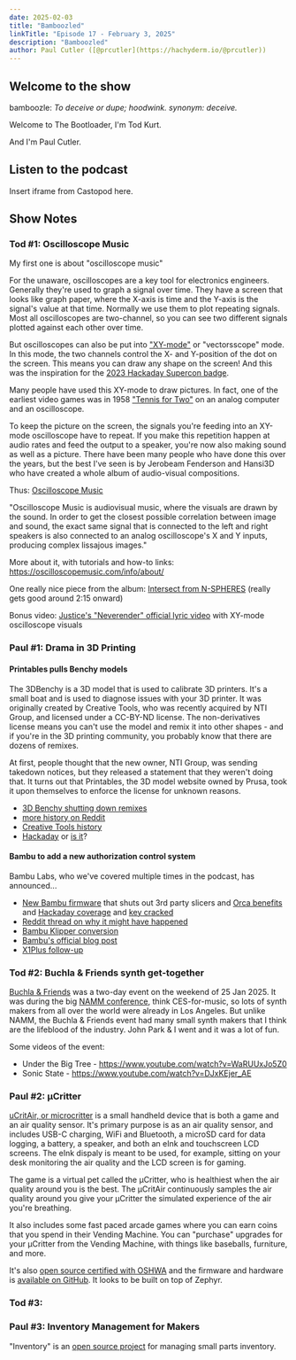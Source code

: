 ```yaml
---
date: 2025-02-03
title: "Bamboozled"
linkTitle: "Episode 17 - February 3, 2025"
description: "Bamboozled"
author: Paul Cutler ([@prcutler](https://hachyderm.io/@prcutler))
---
```


## Welcome to the show

bamboozle:  *To deceive or dupe; hoodwink. synonym: deceive.*

Welcome to The Bootloader, I'm Tod Kurt.

And I'm Paul Cutler.

## Listen to the podcast

Insert iframe from Castopod here.

## Show Notes

### Tod #1: Oscilloscope Music

My first one is about "oscilloscope music"

For the unaware, oscilloscopes are a key tool for electronics engineers.
Generally they're used to graph a signal over time.  They have a screen that looks
like graph paper, where the X-axis is time and the Y-axis is the signal's value at that time.
Normally we use them to plot repeating signals. Most all oscilloscopes are two-channel,
so you can see two different signals plotted against each other over time.

But oscilloscopes can also be put into ["XY-mode"](https://www.tmatlantic.com/encyclopedia/index.php?ELEMENT_ID=9524) or "vectorsscope" mode.
In this mode, the two channels control the X- and Y-position of the dot on the screen.
This means you can draw any shape on the screen!
And this was the inspiration for the [2023 Hackaday Supercon badge](https://hackaday.com/2023/10/18/2023-hackaday-supercon-badge-welcome-to-the-vectorscope/).

Many people have used this XY-mode to draw pictures. In fact, one of the earliest video games
was in 1958 ["Tennis for Two"](https://en.wikipedia.org/wiki/Tennis_for_Two) on an analog computer
and an oscilloscope.

To keep the picture on the screen, the signals you're feeding into an XY-mode oscilloscope have to repeat.  If you make this repetition happen at audio rates and feed the output to a speaker,
you're now also making sound as well as a picture.  There have been many people who have done this over the years, but the best I've seen is by Jerobeam Fenderson and Hansi3D who have created a whole album of audio-visual compositions.

Thus: [Oscilloscope Music](https://oscilloscopemusic.com/watch/n-spheres)

"Oscilloscope Music is audiovisual music, where the visuals are drawn by the sound. In order to get the closest possible correlation between image and sound, the exact same signal that is connected to the left and right speakers is also connected to an analog oscilloscope's X and Y inputs, producing complex lissajous images."

More about it, with tutorials and how-to links: https://oscilloscopemusic.com/info/about/

One really nice piece from the album: [Intersect from N-SPHERES](https://www.youtube.com/watch?v=R9jOWIhZZCE) (really gets good around 2:15 onward)

Bonus video: [Justice's "Neverender" official lyric video](https://www.youtube.com/watch?v=47YNsf-7Y7c) with XY-mode oscilloscope visuals


### Paul #1: Drama in 3D Printing

#### Printables pulls Benchy models

The 3DBenchy is a 3D model that is used to calibrate 3D printers.  It's a small boat and is used to diagnose issues with your 3D printer.  It was originally created by Creative Tools, who was recently acquired by NTI Group, and licensed under a CC-BY-ND license.  The non-derivatives license means you can't use the model and remix it into other shapes - and if you're in the 3D printing community, you probably know that there are dozens of remixes.

At first, people thought that the new owner, NTI Group, was sending takedown notices, but they released a statement that they weren't doing that.  It turns out that Printables, the 3D model website owned by Prusa, took it upon themselves to enforce the license for unknown reasons.

* [3D Benchy shutting down remixes](https://www.redditmedia.com/r/BambuLab/comments/1hwqe8e/fyi_3dbenchycom_is_sending_lawyers_to_kill_the_fun/)
* [more history on Reddit](https://www.reddit.com/r/3Dprinting/comments/1hx2xbp/about_3dbenchy_someone_else_owns_the_rights_now/)
* [Creative Tools history](https://www.linkedin.com/posts/danielnoree_a-piece-of-3dprinting-history-just-faded-activity-7282680313879683072-FCET/)
* [Hackaday](https://hackaday.com/2025/01/09/3dbenchy-starts-enforcing-its-no-derivatives-license/) or [is it](https://all3dp.com/4/no-3dbenchy-remixes-arent-being-dmcad/)?

#### Bambu to add a new authorization control system

Bambu Labs, who we've covered multiple times in the podcast, has announced...

* [New Bambu firmware](https://blog.bambulab.com/firmware-update-introducing-new-authorization-control-system-2/) that shuts out 3rd party slicers and [Orca benefits](https://www.reddit.com/r/BambuLab/comments/1i3gyn5/tell_me_why_orcaslicer_is_better_than_bambu_studio/) and [Hackaday coverage](https://hackaday.com/2025/01/17/new-bambu-lab-firmware-update-adds-mandatory-authorization-control-system/) and [key cracked](https://hastebin.skyra.pw/pufugimoye.js)
 * [Reddit thread on why it might have happened](https://www.reddit.com/r/3Dprinting/comments/1i4gotq/my_product_is_the_reason_bambu_blocked_the_api/)
 * [Bambu Klipper conversion](https://github.com/ChazLayyd/Bambu-Lab-Klipper-Conversion)
 * [Bambu's official blog post](https://blog.bambulab.com/updates-and-third-party-integration-with-bambu-connect/)
 * [X1Plus follow-up](https://www.crowdsupply.com/accelerated-tech/x1plus-expander/updates/bambu-labs-security-updates)

### Tod #2: Buchla & Friends synth get-together

[Buchla & Friends](https://www.reddit.com/r/synthesizers/comments/1i5yteb/this_weekend_buchla_friends_2025_the_two_day/) was a two-day event on the weekend of 25 Jan 2025. It was during the big [NAMM conference](https://www.namm.org/), think CES-for-music, so lots of synth makers from all over the world were already in Los Angeles.  But unlike NAMM, the Buchla & Friends event had many small synth makers that I think are the lifeblood of the industry.  John Park & I went and it was a lot of fun.

Some videos of the event:
- Under the Big Tree - https://www.youtube.com/watch?v=WaRUUxJo5Z0
- Sonic State - https://www.youtube.com/watch?v=DJxKEjer_AE



### Paul #2: μCritter

[uCritAir, or microcritter](https://www.ucritter.com) is a small handheld device that is both a game and an air quality sensor. It's primary purpose is as an air quality sensor, and includes USB-C charging, WiFi and Bluetooth, a microSD card for data logging, a battery, a speaker, and both an eInk and touchscreen LCD screens.  The eInk dispaly is meant to be used, for example, sitting on your desk monitoring the air quality and the LCD screen is for gaming.

The game is a virtual pet called the μCritter, who is healthiest when the air quality around you is the best. The μCritAir continuously samples the air quality around you give your μCritter the simulated experience of the air you're breathing.

It also includes some fast paced arcade games where you can earn coins that you spend in their Vending Machine. You can "purchase" upgrades for your μCritter from the Vending Machine, with things like baseballs, furniture, and more.

It's also [open source certified with OSHWA](https://certification.oshwa.org/us002714.html) and the firmware and hardware is [available on GitHub](https://github.com/ucritair).  It looks to be built on top of Zephyr.


### Tod #3:


### Paul #3: Inventory Management for Makers

"Inventory" is an [open source project](https://github.com/dunkelstern/inventory) for managing small parts inventory.
